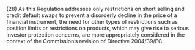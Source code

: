 (28) As this Regulation addresses only restrictions on short selling and credit default swaps to prevent a disorderly decline in the price of a financial instrument, the need for other types of restrictions such as position limits or restrictions on products, which may give rise to serious investor protection concerns, are more appropriately considered in the context of the Commission’s revision of Directive 2004/39/EC.